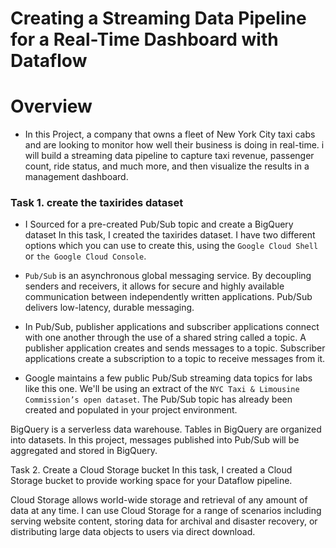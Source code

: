 # Creating a Streaming Data Pipeline for a Real-Time Dashboard with Dataflow

# Overview
- In this Project, a company that owns a fleet of New York City taxi cabs and are looking to monitor how well their business is doing in real-time. i will build a streaming data pipeline to capture taxi revenue, passenger count, ride status, and much more, and then visualize the results in a management dashboard.

### Task 1. create the taxirides dataset
- I Sourced for a pre-created Pub/Sub topic and create a BigQuery dataset
In this task, I created the taxirides dataset. I have two different options which you can use to create this, using the ``Google Cloud Shell`` or ``the Google Cloud Console``.

- ``Pub/Sub`` is an asynchronous global messaging service. By decoupling senders and receivers, it allows for secure and highly available communication between independently written applications. Pub/Sub delivers low-latency, durable messaging.

- In Pub/Sub, publisher applications and subscriber applications connect with one another through the use of a shared string called a topic. A publisher application creates and sends messages to a topic. Subscriber applications create a subscription to a topic to receive messages from it.

- Google maintains a few public Pub/Sub streaming data topics for labs like this one. We'll be using an extract of the ``NYC Taxi & Limousine Commission’s open dataset``. The Pub/Sub topic has already been created and populated in your project environment.

BigQuery is a serverless data warehouse. Tables in BigQuery are organized into datasets. In this project, messages published into Pub/Sub will be aggregated and stored in BigQuery.

Task 2. Create a Cloud Storage bucket
In this task, I created a Cloud Storage bucket to provide working space for your Dataflow pipeline.

Cloud Storage allows world-wide storage and retrieval of any amount of data at any time. I can use Cloud Storage for a range of scenarios including serving website content, storing data for archival and disaster recovery, or distributing large data objects to users via direct download.
